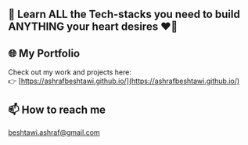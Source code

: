 ## 🚀 Learn ALL the Tech-stacks you need to build ANYTHING your heart desires ❤️‍🔥

## 🌐 My Portfolio
Check out my work and projects here:  
👉 [https://ashrafbeshtawi.github.io/](https://ashrafbeshtawi.github.io/)

## 📫 How to reach me
beshtawi.ashraf@gmail.com
